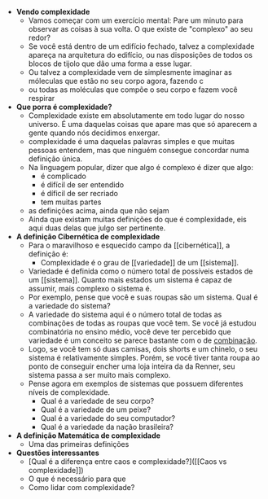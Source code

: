 - **Vendo complexidade**
	- Vamos começar com um exercício mental: Pare um minuto para observar as coisas à sua volta. O que existe de "complexo" ao seu redor?
	- Se você está dentro de um edifício fechado, talvez a complexidade apareça na arquitetura do edifício, ou nas disposições de todos os blocos de tijolo que dão uma forma a esse lugar.
	- Ou talvez a complexidade vem de simplesmente imaginar as móleculas que estão no seu corpo agora, fazendo c
	- ou todas as moléculas que compõe o seu corpo e fazem você respirar
- **Que porra é complexidade?**
	- Complexidade existe em absolutamente em todo lugar do nosso universo. É uma daquelas coisas que apare mas que só aparecem a gente quando nós decidimos enxergar.
	- complexidade é uma daquelas palavras simples e que muitas pessoas entendem, mas que ninguém consegue concordar numa definição única.
	- Na linguagem popular, dizer que algo é complexo é dizer que algo:
		- é complicado
		- é difícil de ser entendido
		- é díficil de ser recriado
		- tem muitas partes
	- as definições acima, ainda que não sejam
	- Ainda que existam muitas definições do que é complexidade, eis aqui duas delas que julgo ser pertinente.
- **A definição Cibernética de complexidade**
	- Para o maravilhoso e esquecido campo da [[cibernética]], a definição é:
		- Complexidade é o grau de [[variedade]] de um [[sistema]].
	- Variedade é definida como o número total de possíveis estados de um [[sistema]]. Quanto mais estados um sistema é capaz de assumir, mais complexo o sistema é.
	- Por exemplo, pense que você e suas roupas são um sistema. Qual é a variedade do sistema?
	- A variedade do sistema aqui é o número total de todas as combinações de todas as roupas que você tem. Se você já estudou combinatória no ensino médio, você deve ter percebido que variedade é um conceito se parece bastante com o de [combinação](https://pt.wikipedia.org/wiki/Combina%C3%A7%C3%A3o).
	- Logo, se você tem só duas camisas, dois shorts e um chinelo, o seu sistema é relativamente simples. Porém, se você tiver tanta roupa ao ponto de conseguir encher uma loja inteira da da Renner, seu sistema passa a ser muito mais complexo.
	- Pense agora em exemplos de sistemas que possuem diferentes níveis de complexidade.
		- Qual é a variedade de seu corpo?
		- Qual é a variedade de um peixe?
		- Qual é a variedade do seu computador?
		- Qual é a variedade da nação brasileira?
- **A definição Matemática de complexidade**
	- Uma das primeiras definições
- **Questões interessantes**
	- [Qual é a diferença entre caos e complexidade?]([[Caos vs complexidade]])
	- O que é necessário para que
	- Como lidar com complexidade?